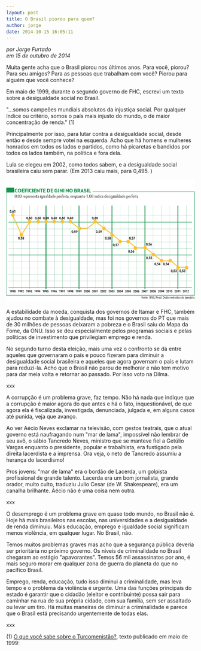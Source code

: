 ```yaml
---
layout: post
title: O Brasil piorou para quem?
author: jorge
date: 2014-10-15 16:05:11
---
```

*por Jorge Furtado*\
*em 15 de outubro de 2014*

Muita gente acha que o Brasil piorou nos últimos anos. Para você, piorou? Para seu amigos? Para as pessoas que trabalham com você? Piorou para alguém que você conhece?

Em maio de 1999, durante o segundo governo de FHC, escrevi um texto sobre a desigualdade social no Brasil.

"...somos campeões mundiais absolutos da injustiça social. Por qualquer índice ou critério, somos o país mais injusto do mundo, o de maior concentração de renda." (1)

Principalmente por isso, para lutar contra a desigualdade social, desde então e desde sempre votei na esquerda. Acho que há homens e mulheres honrados em todos os lados e partidos, como há picaretas e bandidos por todos os lados também, na política e fora dela.

Lula se elegeu em 2002, como todos sabem, e a desigualdade social brasileira caiu sem parar. (Em 2013 caiu mais, para 0,495. )

![](/uploads/gini-brasil.jpg)

A estabilidade da moeda, conquista dos governos de Itamar e FHC, também ajudou no combate à desigualdade, mas foi nos governos do PT que mais de 30 milhões de pessoas deixaram a pobreza e o Brasil saiu do Mapa da Fome, da ONU. Isso se deu especialmente pelos programas sociais e pelas políticas de investimento que privilegiam emprego e renda.

No segundo turno desta eleição, mais uma vez o confronto se dá entre aqueles que governaram o país e pouco fizeram para diminuir a desigualdade social brasileira e aqueles que agora governam o país e lutam para reduzi-la. Acho que o Brasil não parou de melhorar e não tem motivo para dar meia volta e retornar ao passado. Por isso voto na Dilma.

xxx

A corrupção é um problema grave, faz tempo. Não há nada que indique que a corrupção é maior agora do que antes e há o fato, inquestionável, de que agora ela é fiscalizada, investigada, denunciada, julgada e, em alguns casos até punida, veja que avanço.

Ao ver Aécio Neves exclamar na televisão, com gestos teatrais, que o atual governo está naufragando num "mar de lama", impossível não lembrar de seu avô, o sábio Tancredo Neves, ministro que se manteve fiel a Getúlio Vargas enquanto o presidente, popular e trabalhista, era fustigado pela direita lacerdista e a imprensa. Ora veja, o neto de Tancredo assumiu a herança do lacerdismo!

Pros jovens: "mar de lama" era o bordão de Lacerda, um golpista profissional de grande talento. Lacerda era um bom jornalista, grande orador, muito culto, traduziu Julio Cesar (de W. Shakespeare), era um canalha brilhante. Aécio não é uma coisa nem outra.

xxx

O desemprego é um problema grave em quase todo mundo, no Brasil não é. Hoje há mais brasileiros nas escolas, nas universidades e a desigualdade de renda diminuiu. Mais educação, emprego e igualdade social significam menos violência, em qualquer lugar. No Brasil, não.

Temos muitos problemas graves mas acho que a segurança pública deveria ser prioritária no próximo governo. Os níveis de criminalidade no Brasil chegaram ao estágio "apavorantes". Temos 56 mil assassinatos por ano, é mais seguro morar em qualquer zona de guerra do planeta do que no pacífico Brasil.

Emprego, renda, educação, tudo isso diminui a criminalidade, mas leva tempo e o problema da violência é urgente. Uma das funções principais do estado é garantir que o cidadão (eleitor e contribuinte) possa sair para caminhar na rua de sua própria cidade, com sua família, sem ser assaltado ou levar um tiro. Há muitas maneiras de diminuir a criminalidade e parece que o Brasil está precisando urgentemente de todas elas.

xxx

(1) [O que você sabe sobre o Turcomenistão?](http://www.nao-til.com.br/nao-62/oquevoc.htm), texto publicado em maio de 1999: